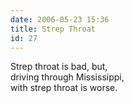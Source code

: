 ```yaml
---
date: 2006-05-23 15:36
title: Strep Throat
id: 27
---
```

Strep throat is bad, but,<br>
driving through Mississippi,<br>
with strep throat is worse.
